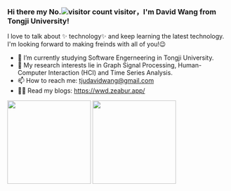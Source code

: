 ### Hi there my No.![visitor count](https://profile-counter.glitch.me/tjuDavidWang/count.svg) visitor，I'm David Wang from Tongji University!

<!--
**tjuDavidWang/tjuDavidWang** is a ✨ _special_ ✨ repository because its `README.md` (this file) appears on your GitHub profile.

Here are some ideas to get you started:

- 🔭 I’m currently working on ...
- 🌱 I’m currently learning ...
- 👯 I’m looking to collaborate on ...
- 🤔 I’m looking for help with ...
- 💬 Ask me about ...
- 📫 How to reach me: ...
- 😄 Pronouns: ...
- ⚡ Fun fact: ...
-->
I love to talk about ✨ technology✨ and keep learning the latest technology.     
I'm looking forward to making freinds with all of you!😉   

- 🔭 I’m currently studying Software Engerneering in Tongji University.
- 🌱 My research interests lie in Graph Signal Processing, Human-Computer Interaction (HCI) and Time Series Analysis.
- 📫 How to reach me: tjudavidwang@gmail.com
- 🧑‍💻 Read my blogs: https://wwd.zeabur.app/

<div>
  <img src="https://github-readme-stats.vercel.app/api?username=tjuDavidWang&show_icons=true&theme=tokyonight&count_private=true" height="190"/>
  <img src="https://github-readme-stats.vercel.app/api/top-langs/?username=tjuDavidWang&theme=tokyonight&layout=compact" height="190"/>
</div>
